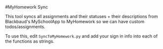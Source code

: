 #MyHomework Sync

This tool syncs all assignments and their statuses + their descriptions from Blackbaud's MySchoolApp to MyHomework so we can have custom todos/assignments.

To use this, edit `SyncToMyHomework.py` and add your sign in info into each of the functions as strings.
